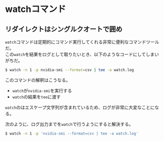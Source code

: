 # watchコマンド

## リダイレクトはシングルクオートで囲め

`watch`コマンドは定期的にコマンド実行してくれる非常に便利なコマンドツールだ。  
この`watch`を結果をログとして取りたいとき、以下のようなコードにしてしまいがちだ。

```bash
$ watch -n 1 -p nvidia-smi --format=csv | tee -a watch.log
```

このコマンドの解釈はこうなる。

- `watch`が`nvidia-smi`を実行する
- `watch`の結果を`tee`に渡す

`watch`のはエスケープ文字列が含まれているため、ログが非常に大変なことになる。

次のように、ログ出力までを`watch`で行うようにすると解決する。

```bash
$ watch -n 1 -p 'nvidia-smi --format=csv | tee -a watch.log'
```

